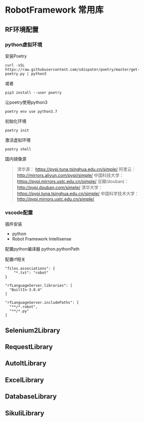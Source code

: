 # RobotFramework 常用库

## RF环境配置

### python虚拟环境
安装Poetry

```
curl -sSL https://raw.githubusercontent.com/sdispater/poetry/master/get-poetry.py | python3
```
或者
```
pip3 install --user poetry
```

让poetry使用python3

```
poetry env use python3.7
```

初始化环境
```
poetry init
```

激活虚拟环境

```
poetry shell
```
国内镜像源
>清华源： https://pypi.tuna.tsinghua.edu.cn/simple/
阿里云： http://mirrors.aliyun.com/pypi/simple/
中国科技大学： https://pypi.mirrors.ustc.edu.cn/simple/
豆瓣(douban)：http://pypi.douban.com/simple/
清华大学： https://pypi.tuna.tsinghua.edu.cn/simple/
中国科学技术大学： http://pypi.mirrors.ustc.edu.cn/simple/

### vscode配置

插件安装
- python 
- Robot Framework Intellisense

配置python编译器
python.pythonPath 

配置rf相关
```
"files.associations": {
    "*.txt": "robot"
}

"rfLanguageServer.libraries": [
  "BuiltIn-3.0.4"
]

"rfLanguageServer.includePaths": [
  "**/*.robot",
  "**/*.py"
]
```


## Selenium2Library
## RequestLibrary
## AutoItLibrary
## ExcelLibrary
## DatabaseLibrary
## SikuliLibrary